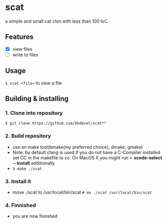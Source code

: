 # scat
a simple and small cat clon with less than 100 loC.

## Features
- [x] view files
- [ ] write to files

## Usage
`$ scat <file>` to view a file

## Building & installing
### 1. Clone into repository 
`$ git clone https://github.com/bkdevel/scat**`
### 2. Build repository 
- use an make tool(bmake(my preferred choice), dmake, gmake)
- Note: by default clang is used if you do not have a C-Compiler installed set CC in the makefile to cc. On MacOS X you might run > **xcode-select --install** additionally
- `$ make ./scat`
### 3. Install it
- move ./scat to /usr/local/bin/scat
`# mv ./scat /usr/local/bin/scat`
### 4. Finnished
- you are now finnshed
